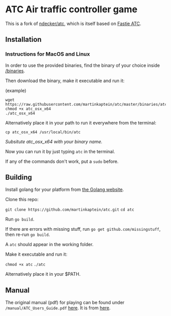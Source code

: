 # ATC Air traffic controller game

This is a fork of [ndecker/atc](https://github.com/ndecker/atc), which is itself based on [Fastie ATC](https://atc.fastie.com/).

## Installation

### Instructions for MacOS and Linux

In order to use the provided binaries, find the binary of your choice inside [/binaries](/binaries).

Then download the binary, make it executable and run it:

(example)
```
wget https://raw.githubusercontent.com/martinkaptein/atc/master/binaries/atc_osx_x64
chmod +x atc_osx_x64
./atc_osx_x64
```
 
Alternatively place it in your path to run it everywhere from the terminal:
```
cp atc_osx_x64 /usr/local/bin/atc
```

*Subsitute atc_osx_x64 with your binary name.*

Now you can run it by just typing `atc` in the terminal.

If any of the commands don't work, put a `sudo` before.

## Building

Install golang for your platform from [the Golang website](https://golang.org/).

Clone this repo:

`git clone https://github.com/martinkaptein/atc.git`
`cd atc`

Run `go build`.

If there are errors with missing stuff, run `go get github.com/missingstuff`, then re-run `go build`.

A `atc` should appear in the working folder.

Make it executable and run it:

`chmod +x atc`
`./atc`

Alternatively place it in your $PATH.

## Manual

The original manual (pdf) for playing can be found under `/manual/ATC_Users_Guide.pdf` [here](/manual/ATC_Users_Guide.pdf).
It is from [here](https://atc.fastie.com/instructions/how-to-play-atc.php).

